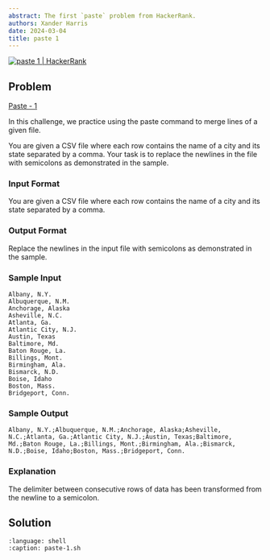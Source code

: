 ```yaml
---
abstract: The first `paste` problem from HackerRank.
authors: Xander Harris
date: 2024-03-04
title: paste 1
---
```


[![paste 1 | HackerRank](https://img.shields.io/badge/HackerRank-green?style=for-the-badge&logo=hackerrank&label=paste%201)](https://www.hackerrank.com/challenges/paste-1/)

## Problem

[Paste - 1](https://www.hackerrank.com/challenges/paste-1/)

In this challenge, we practice using the paste command to merge lines of a given file.

You are given a CSV file where each row contains the name of a city and its
state separated by a comma. Your task is to replace the newlines in the file
with semicolons as demonstrated in the sample.

### Input Format

You are given a CSV file where each row contains the name of a city and its state separated by a comma.

### Output Format

Replace the newlines in the input file with semicolons as demonstrated in the sample.

### Sample Input

```{code-block} shell
Albany, N.Y.
Albuquerque, N.M.
Anchorage, Alaska
Asheville, N.C.
Atlanta, Ga.
Atlantic City, N.J.
Austin, Texas
Baltimore, Md.
Baton Rouge, La.
Billings, Mont.
Birmingham, Ala.
Bismarck, N.D.
Boise, Idaho
Boston, Mass.
Bridgeport, Conn.
```

### Sample Output

```{code-block} shell
Albany, N.Y.;Albuquerque, N.M.;Anchorage, Alaska;Asheville, N.C.;Atlanta, Ga.;Atlantic City, N.J.;Austin, Texas;Baltimore, Md.;Baton Rouge, La.;Billings, Mont.;Birmingham, Ala.;Bismarck, N.D.;Boise, Idaho;Boston, Mass.;Bridgeport, Conn.
```

### Explanation

The delimiter between consecutive rows of data has been transformed from the newline to a semicolon.

## Solution

```{literalinclude} paste-1.sh
:language: shell
:caption: paste-1.sh
```

```{index} paste; replace newlines with semi-colons
```
